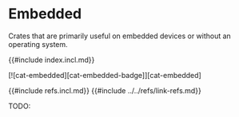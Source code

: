# Embedded

Crates that are primarily useful on embedded devices or without an operating system.

{{#include index.incl.md}}

[![cat-embedded][cat-embedded-badge]][cat-embedded]

{{#include refs.incl.md}}
{{#include ../../refs/link-refs.md}}
<div class="hidden">
TODO:
</div>

